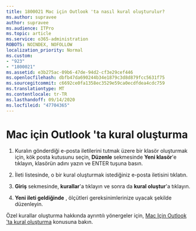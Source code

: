 ```yaml
---
title: 1800021 Mac için Outlook 'ta nasıl kural oluşturulur?
ms.author: supravee
author: supravee
ms.audience: ITPro
ms.topic: article
ms.service: o365-administration
ROBOTS: NOINDEX, NOFOLLOW
localization_priority: Normal
ms.custom:
- "923"
- "1800021"
ms.assetid: e3b275ac-09b6-47de-94d2-cf3e29cef446
ms.openlocfilehash: dbfb47da690244b34e1879c3d8d879fcc5631f75
ms.sourcegitcommit: c6692ce0fa1358ec3529e59ca0ecdfdea4cdc759
ms.translationtype: MT
ms.contentlocale: tr-TR
ms.lasthandoff: 09/14/2020
ms.locfileid: "47704365"
---
```

# <a name="how-to-create-a-rule-in-outlook-for-mac"></a>Mac için Outlook 'ta kural oluşturma

1. Kuralın gönderdiği e-posta iletilerini tutmak üzere bir klasör oluşturmak için, kök posta kutusunu seçin, **Düzenle** sekmesinde **Yeni klasör**'e tıklayın, klasörün adını yazın ve ENTER tuşuna basın.

2. İleti listesinde, o bir kural oluşturmak istediğiniz e-posta iletisini tıklatın.

3. **Giriş** sekmesinde, **kurallar**'a tıklayın ve sonra da **kural oluştur**'a tıklayın.

4. **Yeni ileti geldiğinde** , ölçütleri gereksinimlerinize uyacak şekilde düzenleyin. 

Özel kurallar oluşturma hakkında ayrıntılı yönergeler için, [Mac Için Outlook 'ta kural oluşturma](https://aka.ms/AA1uy0v) konusuna bakın.
  